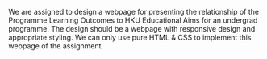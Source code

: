 We are assigned to design a webpage for presenting the relationship of the Programme Learning Outcomes to HKU Educational Aims for an undergrad programme. The design should be a webpage with responsive design and appropriate styling. We can only use pure HTML & CSS to implement this webpage of the assignment.

